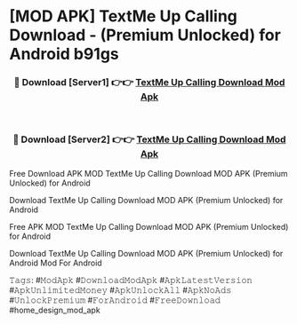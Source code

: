 # [MOD APK] TextMe Up Calling Download - (Premium Unlocked) for Android b91gs



<div align="center">
<h3>🔴 Download [Server1] 👉👉 <a href="https://momento.my/?title=TextMe_Up_Calling_Download">TextMe Up Calling Download Mod Apk</a></h3><br>

<h3>🔴 Download [Server2] 👉👉 <a href="https://momento.my/?title=TextMe_Up_Calling_Download">TextMe Up Calling Download Mod Apk</a></h3>
</div>



Free Download APK MOD TextMe Up Calling Download MOD APK (Premium Unlocked) for Android

Download TextMe Up Calling Download MOD APK (Premium Unlocked) for Android

Free APK MOD TextMe Up Calling Download MOD APK (Premium Unlocked) for Android

Download TextMe Up Calling Download MOD APK (Premium Unlocked) for Android Mod For Android

𝚃𝚊𝚐𝚜: #𝙼𝚘𝚍𝙰𝚙𝚔 #𝙳𝚘𝚠𝚗𝚕𝚘𝚊𝚍𝙼𝚘𝚍𝙰𝚙𝚔 #𝙰𝚙𝚔𝙻𝚊𝚝𝚎𝚜𝚝𝚅𝚎𝚛𝚜𝚒𝚘𝚗 #𝙰𝚙𝚔𝚄𝚗𝚕𝚒𝚖𝚒𝚝𝚎𝚍𝙼𝚘𝚗𝚎𝚢 #𝙰𝚙𝚔𝚄𝚗𝚕𝚘𝚌𝚔𝙰𝚕𝚕 #𝙰𝚙𝚔𝙽𝚘𝙰𝚍𝚜 #𝚄𝚗𝚕𝚘𝚌𝚔𝙿𝚛𝚎𝚖𝚒𝚞𝚖 #𝙵𝚘𝚛𝙰𝚗𝚍𝚛𝚘𝚒𝚍 #𝙵𝚛𝚎𝚎𝙳𝚘𝚠𝚗𝚕𝚘𝚊𝚍 #home_design_mod_apk
